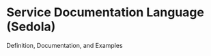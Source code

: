 Service Documentation Language (Sedola)
=======================================

Definition, Documentation, and Examples